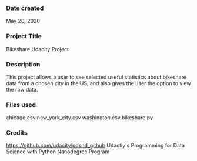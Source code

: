 ### Date created
May 20, 2020

### Project Title
Bikeshare Udacity Project

### Description
This project allows a user to see selected useful statistics about bikeshare data from a chosen city in the US, and also gives the user the option to view the raw data.

### Files used
chicago.csv
new_york_city.csv
washington.csv
bikeshare.py

### Credits
https://github.com/udacity/pdsnd_github
Udactiy's Programming for Data Science with Python Nanodegree Program
